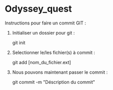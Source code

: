 # Odyssey_quest

Instructions pour faire un commit GIT :

1) Initialiser un dossier pour git :

	git init

2) Selectionner le/les fichier(s) à commit :

	git add [nom_du_fichier.ext]

3) Nous pouvons maintenant passer le commit :

	git commit -m "Déscription du commit"